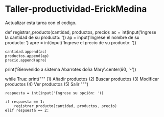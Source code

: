 # Taller-productividad-ErickMedina
Actualizar esta tarea con el codigo.

def registrar_producto(cantidad, productos, precio):
    ac = int(input('Ingrese la cantidad de su producto: '))
    ap = input('Ingrese el nombre de su producto: ')
    apre = int(input('Ingrese el precio de su producto: '))

    cantidad.append(ac)
    productos.append(ap)
    precio.append(apre)

print('Bienvenido a sistema Abarrotes doña Mary'.center(60, '-'))

while True:
    print("""
    (1) Añadir productos
    (2) Buscar productos
    (3) Modificar productos
    (4) Ver productos
    (5) Salir
    """)

    respuesta = int(input('Ingrese su opción: '))

    if respuesta == 1:
        registrar_producto(cantidad, productos, precio)
    elif respuesta == 2:
